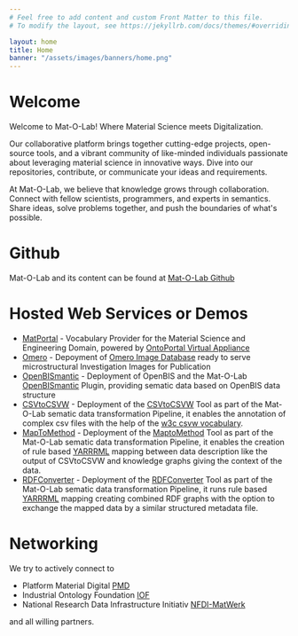 ```yaml
---
# Feel free to add content and custom Front Matter to this file.
# To modify the layout, see https://jekyllrb.com/docs/themes/#overriding-theme-defaults

layout: home
title: Home
banner: "/assets/images/banners/home.png"
---
```


# Welcome

Welcome to Mat-O-Lab! Where Material Science meets Digitalization. 

Our collaborative platform brings together cutting-edge projects, open-source tools, and a vibrant community of like-minded individuals passionate about leveraging material science in innovative ways.
Dive into our repositories, contribute, or communicate your ideas and requirements.

At Mat-O-Lab, we believe that knowledge grows through collaboration. Connect with fellow scientists, programmers, and experts in semantics. Share ideas, solve problems together, and push the boundaries of what's possible.

# Github

Mat-O-Lab and its content can be found at [Mat-O-Lab Github](https://github.com/Mat-O-Lab)

# Hosted Web Services or Demos

- [MatPortal](https://matportal.org) - Vocabulary Provider for the Material Science and Engineering Domain, powered by [OntoPortal Virtual Appliance](https://ontoportal.github.io/documentation/)
- [Omero](https://omero.matolab.org/webclient/) - Depoyment of [Omero Image Database](https://www.openmicroscopy.org/omero/) ready to serve microstructural Investigation Images for Publication 
- [OpenBISmantic](https://openbis.matolab.org/openbis/webapp/openbismantic/) - Deployment of OpenBIS and the Mat-O-Lab [OpenBISmantic](https://github.com/Mat-O-Lab/OpenBISmantic) Plugin, providing sematic data based on OpenBIS data structure
- [CSVtoCSVW](https://csvtocsvw.matolab.org/) - Deployment of the [CSVtoCSVW](https://github.com/Mat-O-Lab/CSVToCSVW) Tool as part of the Mat-O-Lab sematic data transformation Pipeline, it enables the annotation of complex csv files with the help of the [w3c csvw vocabulary](https://w3c.github.io/csvw/ns/).
- [MapToMethod](https://maptomethod.matolab.org/) - Deployment of the [MaptoMethod](https://github.com/Mat-O-Lab/MapToMethod) Tool as part of the Mat-O-Lab sematic data transformation Pipeline, it enables the creation of rule based [YARRRML](https://rml.io/yarrrml/) mapping between data description like the output of CSVtoCSVW and knowledge graphs giving the context of the data.
- [RDFConverter](RDFConverter) - Deployment of the [RDFConverter](https://github.com/Mat-O-Lab/RDFConverter) Tool as part of the Mat-O-Lab sematic data transformation Pipeline, it runs rule based [YARRRML](https://rml.io/yarrrml/) mapping creating combined RDF graphs with the option to exchange the mapped data by a similar structured metadata file. 

# Networking

We try to actively connect to

- Platform Material Digital [PMD](https://www.materialdigital.de)
- Industrial Ontology Foundation [IOF](https://www.industrialontologies.org)
- National Research Data Infrastructure Initiativ [NFDI-MatWerk](https://nfdi-matwerk.de)

and all willing partners.


